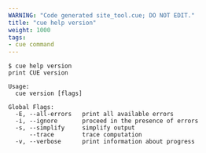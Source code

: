 ```yaml
---
WARNING: "Code generated site_tool.cue; DO NOT EDIT."
title: "cue help version"
weight: 1000
tags:
- cue command
---
```


```text { title="TERMINAL" type="terminal" codeToCopy="Y3VlIGhlbHAgdmVyc2lvbg==" }
$ cue help version
print CUE version

Usage:
  cue version [flags]

Global Flags:
  -E, --all-errors   print all available errors
  -i, --ignore       proceed in the presence of errors
  -s, --simplify     simplify output
      --trace        trace computation
  -v, --verbose      print information about progress
```
